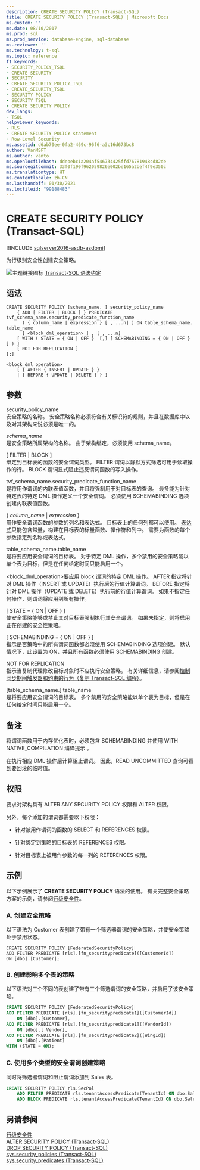 ```yaml
---
description: CREATE SECURITY POLICY (Transact-SQL)
title: CREATE SECURITY POLICY (Transact-SQL) | Microsoft Docs
ms.custom: ''
ms.date: 08/10/2017
ms.prod: sql
ms.prod_service: database-engine, sql-database
ms.reviewer: ''
ms.technology: t-sql
ms.topic: reference
f1_keywords:
- SECURITY_POLICY_TSQL
- CREATE SECURITY
- SECURITY
- CREATE_SECURITY_POLICY_TSQL
- CREATE_SECURITY_TSQL
- SECURITY POLICY
- SECURITY_TSQL
- CREATE SECURITY POLICY
dev_langs:
- TSQL
helpviewer_keywords:
- RLS
- CREATE SECURITY POLICY statement
- Row-Level Security
ms.assetid: d6ab70ee-0fa2-469c-96f6-a3c16d673bc8
author: VanMSFT
ms.author: vanto
ms.openlocfilehash: ddebebc1a204af546734425ffd76781948cd82de
ms.sourcegitcommit: 33f0f190f962059826e002be165a2bef4f9e350c
ms.translationtype: HT
ms.contentlocale: zh-CN
ms.lasthandoff: 01/30/2021
ms.locfileid: "99188483"
---
```

# <a name="create-security-policy-transact-sql"></a>CREATE SECURITY POLICY (Transact-SQL)

[!INCLUDE [sqlserver2016-asdb-asdbmi](../../includes/applies-to-version/sqlserver2016-asdb-asdbmi.md)]

  为行级别安全性创建安全策略。  
  
 ![主题链接图标](../../database-engine/configure-windows/media/topic-link.gif "“主题链接”图标") [Transact-SQL 语法约定](../../t-sql/language-elements/transact-sql-syntax-conventions-transact-sql.md)  
  
## <a name="syntax"></a>语法  
  
```syntaxsql
CREATE SECURITY POLICY [schema_name. ] security_policy_name    
    { ADD [ FILTER | BLOCK ] } PREDICATE tvf_schema_name.security_predicate_function_name   
      ( { column_name | expression } [ , ...n] ) ON table_schema_name. table_name    
      [ <block_dml_operation> ] , [ , ...n] 
    [ WITH ( STATE = { ON | OFF }  [,] [ SCHEMABINDING = { ON | OFF } ] ) ]  
    [ NOT FOR REPLICATION ] 
[;]  
  
<block_dml_operation>  
    [ { AFTER { INSERT | UPDATE } }   
    | { BEFORE { UPDATE | DELETE } } ]  
```  

## <a name="arguments"></a>参数
 security_policy_name  
 安全策略的名称。 安全策略名称必须符合有关标识符的规则，并且在数据库中以及对其架构来说必须是唯一的。  
  
 *schema_name*  
 是安全策略所属架构的名称。 由于架构绑定，必须使用 schema_name。  
  
 [ FILTER | BLOCK ]  
 绑定到目标表的函数的安全谓词类型。 FILTER 谓词以静默方式筛选可用于读取操作的行。 BLOCK 谓词显式阻止违反谓词函数的写入操作。  
  
 tvf_schema_name.security_predicate_function_name  
 是将用作谓词的内联表值函数，并且将强制用于对目标表的查询。 最多能为针对特定表的特定 DML 操作定义一个安全谓词。 必须使用 SCHEMABINDING 选项创建内联表值函数。  
  
 { *column_name* | *expression* }  
 用作安全谓词函数的参数的列名和表达式。 目标表上的任何列都可以使用。 [表达式](../../t-sql/language-elements/expressions-transact-sql.md)只能包含常量，构建在目标表的标量函数、操作符和列中。 需要为函数的每个参数指定列名称或表达式。  
  
 table_schema_name.table_name  
 是将要应用安全谓词的目标表。 对于特定 DML 操作，多个禁用的安全策略能以单个表为目标，但是在任何给定时间只能启用一个。  
  
 \<block_dml_operation>要应用 block 谓词的特定 DML 操作。 AFTER 指定将针对 DML 操作（INSERT 或 UPDATE）执行后的行值计算谓词。 BEFORE 指定将针对 DML 操作（UPDATE 或 DELETE）执行前的行值计算谓词。 如果不指定任何操作，则谓词将应用到所有操作。  
  
 [ STATE = { ON | OFF } ]  
 使安全策略能够或禁止其对目标表强制执行其安全谓词。 如果未指定，则将启用正在创建的安全性策略。  
  
 [ SCHEMABINDING = { ON | OFF } ]  
 指示是否策略中的所有谓词函数都必须使用 SCHEMABINDING 选项创建。 默认情况下，此设置为 ON，并且所有函数必须使用 SCHEMABINDING 创建。  
  
 NOT FOR REPLICATION  
 指示当复制代理修改目标对象时不应执行安全策略。 有关详细信息，请参阅[控制同步期间触发器和约束的行为（复制 Transact-SQL 编程）](../../relational-databases/replication/control-behavior-of-triggers-and-constraints-in-synchronization.md)。  
  
 [table_schema_name.] table_name   
 是将要应用安全谓词的目标表。 多个禁用的安全策略能以单个表为目标，但是在任何给定时间只能启用一个。  
  

## <a name="remarks"></a>备注
 将谓词函数用于内存优化表时，必须包含 SCHEMABINDING 并使用 WITH NATIVE_COMPILATION 编译提示 。  
  
 在执行相应 DML 操作后计算阻止谓词。 因此，READ UNCOMMITTED 查询可看到要回滚的临时值。  
  
## <a name="permissions"></a>权限  
 要求对架构具有 ALTER ANY SECURITY POLICY 权限和 ALTER 权限。  
  
 另外，每个添加的谓词都需要以下权限：  
  
-   针对被用作谓词的函数的 SELECT 和 REFERENCES 权限。  
  
-   针对绑定到策略的目标表的 REFERENCES 权限。  
  
-   针对目标表上被用作参数的每一列的 REFERENCES 权限。  
  
## <a name="examples"></a>示例  
 以下示例展示了 **CREATE SECURITY POLICY** 语法的使用。 有关完整安全策略方案的示例，请参阅[行级安全性](../../relational-databases/security/row-level-security.md)。  
  
### <a name="a-creating-a-security-policy"></a>A. 创建安全策略  
 以下语法为 Customer 表创建了带有一个筛选器谓词的安全策略，并使安全策略处于禁用状态。  
  
```  
CREATE SECURITY POLICY [FederatedSecurityPolicy]   
ADD FILTER PREDICATE [rls].[fn_securitypredicate]([CustomerId])   
ON [dbo].[Customer];  
```  
  
### <a name="b-creating-a-policy-that-affects-multiple-tables"></a>B. 创建影响多个表的策略  
 以下语法对三个不同的表创建了带有三个筛选谓词的安全策略，并启用了该安全策略。  
  
```sql  
CREATE SECURITY POLICY [FederatedSecurityPolicy]   
ADD FILTER PREDICATE [rls].[fn_securitypredicate1]([CustomerId])   
    ON [dbo].[Customer],  
ADD FILTER PREDICATE [rls].[fn_securitypredicate1]([VendorId])   
    ON [dbo].[ Vendor],  
ADD FILTER PREDICATE [rls].[fn_securitypredicate2]([WingId])   
    ON [dbo].[Patient]  
WITH (STATE = ON);  
```  
  
### <a name="c-creating-a-policy-with-multiple-types-of-security-predicates"></a>C. 使用多个类型的安全谓词创建策略  
 同时将筛选器谓词和阻止谓词添加到 Sales 表。  
  
```sql  
CREATE SECURITY POLICY rls.SecPol  
    ADD FILTER PREDICATE rls.tenantAccessPredicate(TenantId) ON dbo.Sales,  
    ADD BLOCK PREDICATE rls.tenantAccessPredicate(TenantId) ON dbo.Sales AFTER INSERT;  
```  
  
## <a name="see-also"></a>另请参阅  
 [行级安全性](../../relational-databases/security/row-level-security.md)   
 [ALTER SECURITY POLICY (Transact-SQL)](../../t-sql/statements/alter-security-policy-transact-sql.md)   
 [DROP SECURITY POLICY (Transact-SQL)](../../t-sql/statements/drop-security-policy-transact-sql.md)   
 [sys.security_policies (Transact-SQL)](../../relational-databases/system-catalog-views/sys-security-policies-transact-sql.md)   
 [sys.security_predicates (Transact-SQL)](../../relational-databases/system-catalog-views/sys-security-predicates-transact-sql.md)  
  
  

